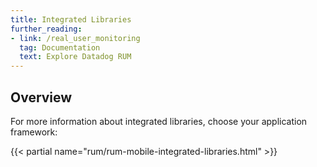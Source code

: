 ```yaml
---
title: Integrated Libraries
further_reading:
- link: /real_user_monitoring
  tag: Documentation
  text: Explore Datadog RUM
---
```


## Overview

For more information about integrated libraries, choose your application framework:

{{< partial name="rum/rum-mobile-integrated-libraries.html" >}}